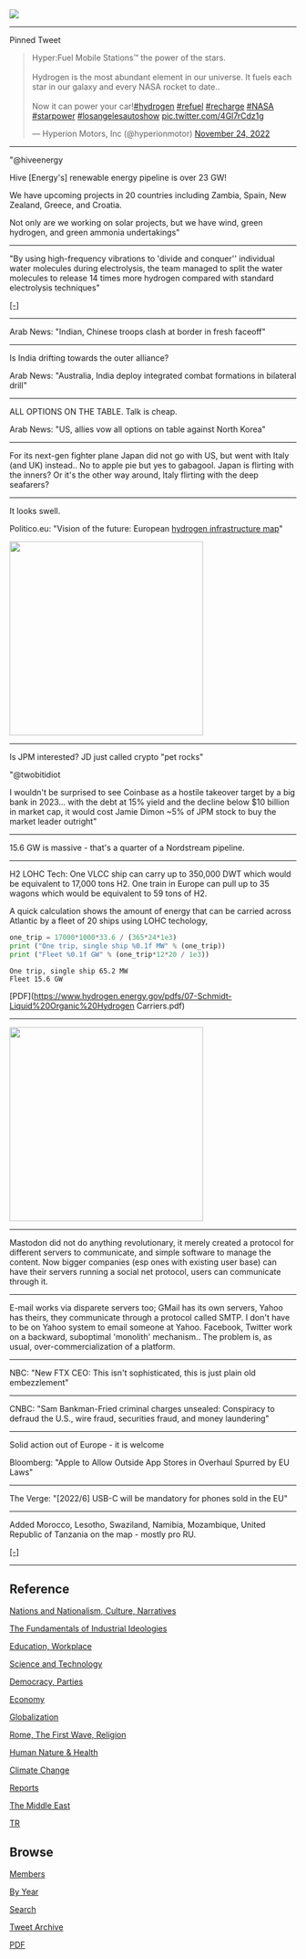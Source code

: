 <img src="https://drive.google.com/uc?export=view&id=1B2wf9R7AMH1d7Vw6e2mucLbIQ5NSjir7"/>

---

Pinned Tweet

<blockquote class="twitter-tweet"><p lang="en" dir="ltr">Hyper:Fuel Mobile Stations™ the power of the stars.<br><br>Hydrogen is the most abundant element in our universe. It fuels each star in our galaxy and every NASA rocket to date.. <br><br>Now it can power your car!<a href="https://twitter.com/hashtag/hydrogen?src=hash&amp;ref_src=twsrc%5Etfw">#hydrogen</a> <a href="https://twitter.com/hashtag/refuel?src=hash&amp;ref_src=twsrc%5Etfw">#refuel</a> <a href="https://twitter.com/hashtag/recharge?src=hash&amp;ref_src=twsrc%5Etfw">#recharge</a> <a href="https://twitter.com/hashtag/NASA?src=hash&amp;ref_src=twsrc%5Etfw">#NASA</a> <a href="https://twitter.com/hashtag/starpower?src=hash&amp;ref_src=twsrc%5Etfw">#starpower</a> <a href="https://twitter.com/hashtag/losangelesautoshow?src=hash&amp;ref_src=twsrc%5Etfw">#losangelesautoshow</a> <a href="https://t.co/4Gl7rCdz1g">pic.twitter.com/4Gl7rCdz1g</a></p>&mdash; Hyperion Motors, Inc (@hyperionmotor) <a href="https://twitter.com/hyperionmotor/status/1595587623783141376?ref_src=twsrc%5Etfw">November 24, 2022</a></blockquote> <script async src="https://platform.twitter.com/widgets.js" charset="utf-8"></script>

---

"@hiveenergy

Hive [Energy's] renewable energy pipeline is over 23 GW! 

We have upcoming projects in 20 countries including Zambia, Spain, New
Zealand, Greece, and Croatia.

Not only are we working on solar projects, but we have wind, green
hydrogen, and green ammonia undertakings"

---

"By using high-frequency vibrations to 'divide and conquer''
individual water molecules during electrolysis, the team managed to
split the water molecules to release 14 times more hydrogen compared
with standard electrolysis techniques"

[[-]](https://mastodon.social/@sflorg/109506278652880699)

---

Arab News: "Indian, Chinese troops clash at border in fresh faceoff"

---

Is India drifting towards the outer alliance?

Arab News: "Australia, India deploy integrated combat formations in bilateral drill"

---

ALL OPTIONS ON THE TABLE. Talk is cheap.

Arab News: "US, allies vow all options on table against North Korea"

---

For its next-gen fighter plane Japan did not go with US, but went with
Italy (and UK) instead.. No to apple pie but yes to gabagool. Japan is
flirting with the inners? Or it's the other way around, Italy flirting
with the deep seafarers?

---

It looks swell.

Politico.eu: "Vision of the future: European [hydrogen infrastructure map](https://www.h2inframap.eu/#map)"

<img width="340" src="https://pbs.twimg.com/media/Fj2Ij4bX0AAAt3V?format=jpg&name=small"/>

---

Is JPM interested? JD just called crypto "pet rocks"

"@twobitidiot

I wouldn't be surprised to see Coinbase as a hostile takeover target
by a big bank in 2023... with the debt at 15% yield and the decline
below $10 billion in market cap, it would cost Jamie Dimon ~5% of JPM
stock to buy the market leader outright"

---

15.6 GW is massive - that's a quarter of a Nordstream pipeline.

---

H2 LOHC Tech: One VLCC ship can carry up to 350,000 DWT which would be
equivalent to 17,000 tons H2. One train in Europe can pull up to 35
wagons which would be equivalent to 59 tons of H2.

A quick calculation shows the amount of energy that can be carried
across Atlantic by a fleet of 20 ships using LOHC techology,

```python
one_trip = 17000*1000*33.6 / (365*24*1e3)
print ("One trip, single ship %0.1f MW" % (one_trip))
print ("Fleet %0.1f GW" % (one_trip*12*20 / 1e3))
```

```text
One trip, single ship 65.2 MW
Fleet 15.6 GW
```

[PDF](https://www.hydrogen.energy.gov/pdfs/07-Schmidt-Liquid%20Organic%20Hydrogen Carriers.pdf)

---

<img width="340" src="https://pbs.twimg.com/media/FjyFDkrWQAE-x66?format=jpg&name=small"/>

---

Mastodon did not do anything revolutionary, it merely created a
protocol for different servers to communicate, and simple software to
manage the content. Now bigger companies (esp ones with existing user
base) can have their servers running a social net protocol, users can
communicate through it.

---

E-mail works via disparete servers too; GMail has its own servers,
Yahoo has theirs, they communicate through a protocol called SMTP. I
don't have to be on Yahoo system to email someone at Yahoo. Facebook,
Twitter work on a backward, suboptimal 'monolith' mechanism.. The
problem is, as usual, over-commercialization of a platform.

---

NBC: "New FTX CEO: This isn't sophisticated, this is just plain old
embezzlement"

---

CNBC: "Sam Bankman-Fried criminal charges unsealed: Conspiracy to
defraud the U.S., wire fraud, securities fraud, and money laundering"

---

Solid action out of Europe - it is welcome

Bloomberg: "Apple to Allow Outside App Stores in Overhaul Spurred by EU Laws"

---

The Verge: "[2022/6] USB-C will be mandatory for phones sold in the EU"

---

Added Morocco, Lesotho, Swaziland, Namibia, Mozambique, United
Republic of Tanzania on the map - mostly pro RU.

[[-]](2022/12/ru-africa.html)

---

## Reference

[Nations and Nationalism, Culture, Narratives](2013/02/nations-and-nationalism.html)

[The Fundamentals of Industrial Ideologies](2011/04/fundamentals-of-industrial-ideologies.html)

[Education, Workplace](2017/09/education-workplace.html)

[Science and Technology](2018/09/science-technology.html)

[Democracy, Parties](2016/11/democracy.html)

[Economy](2018/05/economy.html)

[Globalization](2018/09/globalization.html)

[Rome, The First Wave, Religion](2017/12/rome.html)

[Human Nature & Health](2020/07/human-nature.html)

[Climate Change](2018/12/climate.html)

[Reports](2019/05/reports.html)

[The Middle East](2019/07/middleeast.html)

[TR](../tr)

## Browse

[Members](2022/08/members.html)

[By Year](years.html)

[Search](search.html)

[Tweet Archive](tweets/index.html)

[PDF](https://drive.google.com/uc?export=view&id=1FSi-1MnqXVq_PVTEXzzflwN8-7h92N_R)

